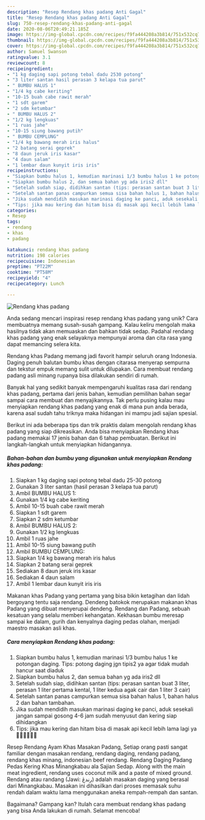 ```yaml
---
description: "Resep Rendang khas padang Anti Gagal"
title: "Resep Rendang khas padang Anti Gagal"
slug: 750-resep-rendang-khas-padang-anti-gagal
date: 2020-08-06T20:49:21.185Z
image: https://img-global.cpcdn.com/recipes/f9fa444208a3b814/751x532cq70/rendang-khas-padang-foto-resep-utama.jpg
thumbnail: https://img-global.cpcdn.com/recipes/f9fa444208a3b814/751x532cq70/rendang-khas-padang-foto-resep-utama.jpg
cover: https://img-global.cpcdn.com/recipes/f9fa444208a3b814/751x532cq70/rendang-khas-padang-foto-resep-utama.jpg
author: Samuel Swanson
ratingvalue: 3.1
reviewcount: 8
recipeingredient:
- "1 kg daging sapi potong tebal dadu 2530 potong"
- "3 liter santan hasil perasan 3 kelapa tua parut"
- " BUMBU HALUS 1"
- "1/4 kg cabe keriting"
- "10-15 buah cabe rawit merah"
- "1 sdt garem"
- "2 sdm ketumbar"
- " BUMBU HALUS 2"
- "1/2 kg lengkuas"
- "1 ruas jahe"
- "10-15 siung bawang putih"
- " BUMBU CEMPLUNG"
- "1/4 kg bawang merah iris halus"
- "2 batang serai geprek"
- "8 daun jeruk iris kasar"
- "4 daun salam"
- "1 lembar daun kunyit iris iris"
recipeinstructions:
- "Siapkan bumbu halus 1, kemudian marinasi 1/3 bumbu halus 1 ke potongan daging. Tips: potong daging jgn tipis2 ya agar tidak mudah hancur saat diaduk"
- "Siapkan bumbu halus 2, dan semua bahan yg ada iris2 dll"
- "Setelah sudah siap, didihkan santan (tips: perasan santan buat 3 liter, perasan 1 liter pertama kental, 1 liter kedua agak cair dan 1 liter 3 cair)"
- "Setelah santan panas campurkan semua sisa bahan halus 1, bahan halus 2 dan bahan tambahan."
- "Jika sudah mendidih masukan marinasi daging ke panci, aduk sesekali jangan sampai gosong 4-6 jam sudah menyusut dan kering siap dihidangkan"
- "Tips: jika mau kering dan hitam bisa di masak api kecil lebih lama lagi ya 👍🏻👍🏻👍🏻"
categories:
- Resep
tags:
- rendang
- khas
- padang

katakunci: rendang khas padang 
nutrition: 198 calories
recipecuisine: Indonesian
preptime: "PT22M"
cooktime: "PT58M"
recipeyield: "4"
recipecategory: Lunch

---
```



![Rendang khas padang](https://img-global.cpcdn.com/recipes/f9fa444208a3b814/751x532cq70/rendang-khas-padang-foto-resep-utama.jpg)

Anda sedang mencari inspirasi resep rendang khas padang yang unik? Cara membuatnya memang susah-susah gampang. Kalau keliru mengolah maka hasilnya tidak akan memuaskan dan bahkan tidak sedap. Padahal rendang khas padang yang enak selayaknya mempunyai aroma dan cita rasa yang dapat memancing selera kita.

Rendang khas Padang memang jadi favorit hampir seluruh orang Indonesia. Daging penuh balutan bumbu khas dengan citarasa menyerap sempurna dan tekstur empuk memang sulit untuk dilupakan. Cara membuat rendang padang asli minang rupanya bisa dilakukan sendiri di rumah.

Banyak hal yang sedikit banyak mempengaruhi kualitas rasa dari rendang khas padang, pertama dari jenis bahan, kemudian pemilihan bahan segar sampai cara membuat dan menyajikannya. Tak perlu pusing kalau mau menyiapkan rendang khas padang yang enak di mana pun anda berada, karena asal sudah tahu triknya maka hidangan ini mampu jadi sajian spesial.


Berikut ini ada beberapa tips dan trik praktis dalam mengolah rendang khas padang yang siap dikreasikan. Anda bisa menyiapkan Rendang khas padang memakai 17 jenis bahan dan 6 tahap pembuatan. Berikut ini langkah-langkah untuk menyiapkan hidangannya.

<!--inarticleads1-->

##### Bahan-bahan dan bumbu yang digunakan untuk menyiapkan Rendang khas padang:

1. Siapkan 1 kg daging sapi potong tebal dadu 25-30 potong
1. Gunakan 3 liter santan (hasil perasan 3 kelapa tua parut)
1. Ambil  BUMBU HALUS 1:
1. Gunakan 1/4 kg cabe keriting
1. Ambil 10-15 buah cabe rawit merah
1. Siapkan 1 sdt garem
1. Siapkan 2 sdm ketumbar
1. Ambil  BUMBU HALUS 2:
1. Gunakan 1/2 kg lengkuas
1. Ambil 1 ruas jahe
1. Ambil 10-15 siung bawang putih
1. Ambil  BUMBU CEMPLUNG:
1. Siapkan 1/4 kg bawang merah iris halus
1. Siapkan 2 batang serai geprek
1. Sediakan 8 daun jeruk iris kasar
1. Sediakan 4 daun salam
1. Ambil 1 lembar daun kunyit iris iris


Makanan khas Padang yang pertama yang bisa bikin ketagihan dan lidah bergoyang tentu saja rendang. Dendeng batokok merupakan makanan khas Padang yang dibuat menyerupai dendeng. Rendang dan Padang, sebuah kesatuan yang selalu memberi kehangatan. Kekhasan bumbu meresap sampai ke dalam, gurih dan kenyalnya daging pedas olahan, menjadi maestro masakan asli khas. 

<!--inarticleads2-->

##### Cara menyiapkan Rendang khas padang:

1. Siapkan bumbu halus 1, kemudian marinasi 1/3 bumbu halus 1 ke potongan daging. Tips: potong daging jgn tipis2 ya agar tidak mudah hancur saat diaduk
1. Siapkan bumbu halus 2, dan semua bahan yg ada iris2 dll
1. Setelah sudah siap, didihkan santan (tips: perasan santan buat 3 liter, perasan 1 liter pertama kental, 1 liter kedua agak cair dan 1 liter 3 cair)
1. Setelah santan panas campurkan semua sisa bahan halus 1, bahan halus 2 dan bahan tambahan.
1. Jika sudah mendidih masukan marinasi daging ke panci, aduk sesekali jangan sampai gosong 4-6 jam sudah menyusut dan kering siap dihidangkan
1. Tips: jika mau kering dan hitam bisa di masak api kecil lebih lama lagi ya 👍🏻👍🏻👍🏻


Resep Rendang Ayam Khas Masakan Padang, Setiap orang pasti sangat familiar dengan masakan rendang, rendang daging, rendang padang, rendang khas minang, indonesian beef rendang. Rendang Daging Padang Pedas Kering Khas Minangkabau ala Sajian Sedap. Along with the main meat ingredient, rendang uses coconut milk and a paste of mixed ground. Rendang atau randang (Jawi: رندڠ) adalah masakan daging yang berasal dari Minangkabau. Masakan ini dihasilkan dari proses memasak suhu rendah dalam waktu lama menggunakan aneka rempah-rempah dan santan. 

Bagaimana? Gampang kan? Itulah cara membuat rendang khas padang yang bisa Anda lakukan di rumah. Selamat mencoba!
